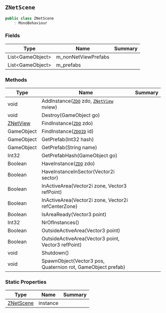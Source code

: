 ## `ZNetScene`

```csharp
public class ZNetScene
    : MonoBehaviour

```

### Fields

| Type | Name | Summary | 
| --- | --- | --- | 
| List&lt;GameObject&gt; | m_nonNetViewPrefabs |  | 
| List&lt;GameObject&gt; | m_prefabs |  | 


### Methods

| Type | Name | Summary | 
| --- | --- | --- | 
| void | AddInstance([`ZDO`](./ZDO.md) zdo, [`ZNetView`](./ZNetView.md) nview) |  | 
| void | Destroy(GameObject go) |  | 
| [ZNetView](./ZNetView.md) | FindInstance([`ZDO`](./ZDO.md) zdo) |  | 
| GameObject | FindInstance([`ZDOID`](./ZDOID.md) id) |  | 
| GameObject | GetPrefab(Int32 hash) |  | 
| GameObject | GetPrefab(String name) |  | 
| Int32 | GetPrefabHash(GameObject go) |  | 
| Boolean | HaveInstance([`ZDO`](./ZDO.md) zdo) |  | 
| Boolean | HaveInstanceInSector(Vector2i sector) |  | 
| Boolean | InActiveArea(Vector2i zone, Vector3 refPoint) |  | 
| Boolean | InActiveArea(Vector2i zone, Vector2i refCenterZone) |  | 
| Boolean | IsAreaReady(Vector3 point) |  | 
| Int32 | NrOfInstances() |  | 
| Boolean | OutsideActiveArea(Vector3 point) |  | 
| Boolean | OutsideActiveArea(Vector3 point, Vector3 refPoint) |  | 
| void | Shutdown() |  | 
| void | SpawnObject(Vector3 pos, Quaternion rot, GameObject prefab) |  | 


### Static Properties

| Type | Name | Summary | 
| --- | --- | --- | 
| [ZNetScene](./ZNetScene.md) | instance |  | 


